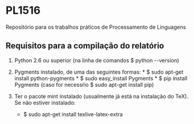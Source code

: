 # PL1516
Repositório para os trabalhos práticos de Processamento de Linguagens

## Requisitos para a compilação do relatório
  
  1. Python 2.6 ou superior (na linha de comandos $ python --version)
  2. Pygments instalado, de uma das seguintes formas:
	* $ sudo apt-get install python-pygments
	* $ sudo easy_install Pygments
	* $ pip install Pygments (caso for necessŕio $ sudo apt-get install pip)
  3. Ter o pacote mint instalado (usualmente já está na instalação do TeX). Se
     não estiver instalado:

     	* $ sudo apt-get install texlive-latex-extra

	
